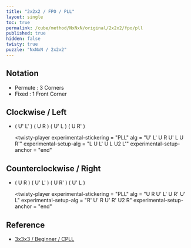 ```yaml
---
title: "2x2x2 / FPO / PLL"
layout: single
toc: true
permalink: /cube/method/NxNxN/original/2x2x2/fpo/pll
published: true
hidden: false
twisty: true
puzzle: "NxNxN / 2x2x2"
---
```

<span
  id     = "cube"
  puzzle = "{{page.puzzle}}" >
</span>

<head>
  <base target="_blank">
</head>



## Notation

- Permute : 3 Corners
- Fixed : 1 Front Corner



## Clockwise / Left

- ( U' L' ) ( U R ) ( U' L ) ( U R' )

  <twisty-player
    experimental-stickering   = "PLL"
    alg                       = "U' L' U R U' L U R'"
    experimental-setup-alg    = "L U L' U L U2 L'"
    experimental-setup-anchor = "end"
  ></twisty-player>



## Counterclockwise / Right

- ( U R ) ( U' L' ) ( U R' ) ( U' L )

  <twisty-player
    experimental-stickering   = "PLL"
    alg                       = "U R U' L' U R' U' L"
    experimental-setup-alg    = "R' U' R U' R' U2 R"
    experimental-setup-anchor = "end"
  ></twisty-player>



## Reference

- [3x3x3 / Beginner / CPLL](/cube/method/NxNxN/original/3x3x3/beginner/cpll)

